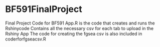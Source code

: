 # BF591FinalProject
Final Project Code for BF591
App.R is the code that creates and runs the Rshinycode 
Contains all the necessary csv for each tab to upload in the Rshiny App 
The code for creating the fgsea csv is also included in coderforfgseacsv.R 

